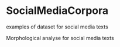 # SocialMediaCorpora

examples of dataset for social media texts

Morphological analyse for social media texts
